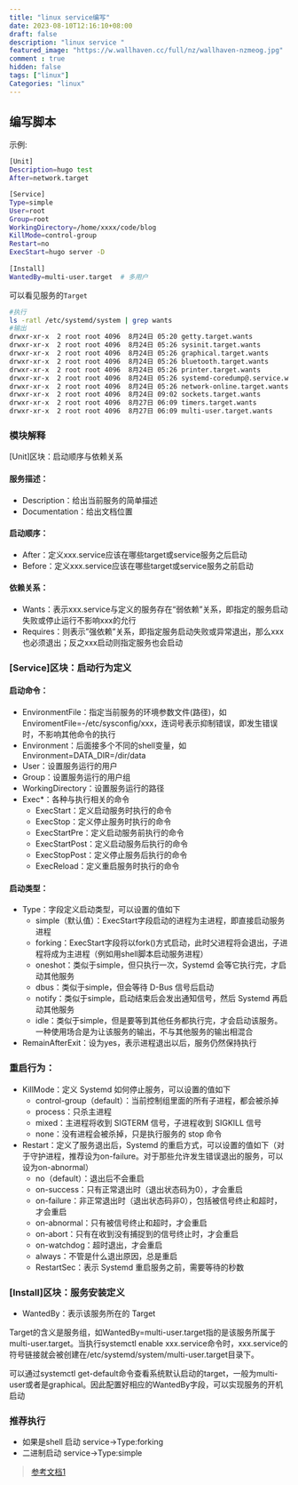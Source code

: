 ```yaml
---
title: "linux service编写"
date: 2023-08-10T12:16:10+08:00
draft: false
description: "linux service "
featured_image: "https://w.wallhaven.cc/full/nz/wallhaven-nzmeog.jpg"
comment : true
hidden: false
tags: ["linux"]
Categories: "linux"
---
```


## 编写脚本

示例: 
~~~bash
[Unit]   
Description=hugo test    
After=network.target    

[Service] 
Type=simple     
User=root        
Group=root       
WorkingDirectory=/home/xxxx/code/blog
KillMode=control-group  
Restart=no        
ExecStart=hugo server -D   
   
[Install]   
WantedBy=multi-user.target  # 多用户
~~~

可以看见服务的`Target`
~~~bash
#执行
ls -ratl /etc/systemd/system | grep wants
#输出
drwxr-xr-x  2 root root 4096  8月24日 05:20 getty.target.wants
drwxr-xr-x  2 root root 4096  8月24日 05:26 sysinit.target.wants
drwxr-xr-x  2 root root 4096  8月24日 05:26 graphical.target.wants
drwxr-xr-x  2 root root 4096  8月24日 05:26 bluetooth.target.wants
drwxr-xr-x  2 root root 4096  8月24日 05:26 printer.target.wants
drwxr-xr-x  2 root root 4096  8月24日 05:26 systemd-coredump@.service.wants
drwxr-xr-x  2 root root 4096  8月24日 05:26 network-online.target.wants
drwxr-xr-x  2 root root 4096  8月24日 09:02 sockets.target.wants
drwxr-xr-x  2 root root 4096  8月27日 06:09 timers.target.wants
drwxr-xr-x  2 root root 4096  8月27日 06:09 multi-user.target.wants
~~~

### 模块解释
[Unit]区块：启动顺序与依赖关系
#### 服务描述：

- Description：给出当前服务的简单描述
- Documentation：给出文档位置

#### 启动顺序：

- After：定义xxx.service应该在哪些target或service服务之后启动
- Before：定义xxx.service应该在哪些target或service服务之前启动
#### 依赖关系：

- Wants：表示xxx.service与定义的服务存在“弱依赖”关系，即指定的服务启动失败或停止运行不影响xxx的允行
- Requires：则表示”强依赖”关系，即指定服务启动失败或异常退出，那么xxx也必须退出；反之xxx启动则指定服务也会启动

### [Service]区块：启动行为定义
#### 启动命令：
- EnvironmentFile：指定当前服务的环境参数文件(路径)，如EnviromentFile=-/etc/sysconfig/xxx，连词号表示抑制错误，即发生错误时，不影响其他命令的执行
- Environment：后面接多个不同的shell变量，如Environment=DATA_DIR=/dir/data
- User：设置服务运行的用户
- Group：设置服务运行的用户组
- WorkingDirectory：设置服务运行的路径
- Exec*：各种与执行相关的命令
    - ExecStart：定义启动服务时执行的命令
    - ExecStop：定义停止服务时执行的命令
    - ExecStartPre：定义启动服务前执行的命令
    - ExecStartPost：定义启动服务后执行的命令
    - ExecStopPost：定义停止服务后执行的命令
    - ExecReload：定义重启服务时执行的命令
#### 启动类型：
- Type：字段定义启动类型，可以设置的值如下
    - simple（默认值）：ExecStart字段启动的进程为主进程，即直接启动服务进程
    - forking：ExecStart字段将以fork()方式启动，此时父进程将会退出，子进程将成为主进程（例如用shell脚本启动服务进程）
    - oneshot：类似于simple，但只执行一次，Systemd 会等它执行完，才启动其他服务
    - dbus：类似于simple，但会等待 D-Bus 信号后启动
    - notify：类似于simple，启动结束后会发出通知信号，然后 Systemd 再启动其他服务
    - idle：类似于simple，但是要等到其他任务都执行完，才会启动该服务。一种使用场合是为让该服务的输出，不与其他服务的输出相混合
- RemainAfterExit：设为yes，表示进程退出以后，服务仍然保持执行
### 重启行为：

- KillMode：定义 Systemd 如何停止服务，可以设置的值如下
    - control-group（default）：当前控制组里面的所有子进程，都会被杀掉
    - process：只杀主进程
    - mixed：主进程将收到 SIGTERM 信号，子进程收到 SIGKILL 信号
    - none：没有进程会被杀掉，只是执行服务的 stop 命令
- Restart：定义了服务退出后，Systemd 的重启方式，可以设置的值如下（对于守护进程，推荐设为on-failure。对于那些允许发生错误退出的服务，可以设为on-abnormal）
    - no（default）：退出后不会重启
    - on-success：只有正常退出时（退出状态码为0），才会重启
    - on-failure：非正常退出时（退出状态码非0），包括被信号终止和超时，才会重启
    - on-abnormal：只有被信号终止和超时，才会重启
    - on-abort：只有在收到没有捕捉到的信号终止时，才会重启
    - on-watchdog：超时退出，才会重启
    - always：不管是什么退出原因，总是重启
    - RestartSec：表示 Systemd 重启服务之前，需要等待的秒数
### [Install]区块：服务安装定义
- WantedBy：表示该服务所在的 Target

Target的含义是服务组，如WantedBy=multi-user.target指的是该服务所属于multi-user.target。当执行systemctl enable xxx.service命令时，xxx.service的符号链接就会被创建在/etc/systemd/system/multi-user.target目录下。

可以通过systemctl get-default命令查看系统默认启动的target，一般为multi-user或者是graphical。因此配置好相应的WantedBy字段，可以实现服务的开机启动


### 推荐执行
- 如果是shell 启动 service->Type:forking
- 二进制启动 service->Type:simple

>[参考文档1](https://qgrain.github.io/2020/05/12/%E7%BC%96%E5%86%99systemd%E6%9C%8D%E5%8A%A1%E8%84%9A%E6%9C%AC/)


